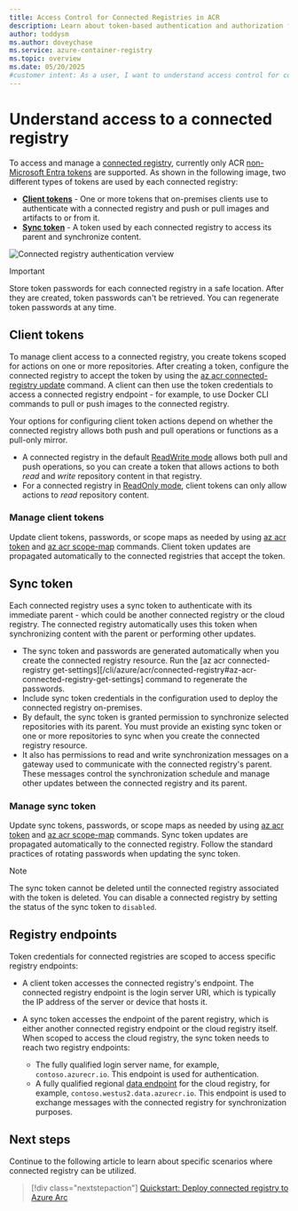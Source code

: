 ```yaml
---
title: Access Control for Connected Registries in ACR
description: Learn about token-based authentication and authorization for connected registries in Azure Container Registry.
author: toddysm
ms.author: doveychase
ms.service: azure-container-registry
ms.topic: overview
ms.date: 05/20/2025
#customer intent: As a user, I want to understand access control for connected registries so that I can manage them effectively.
---
```


# Understand access to a connected registry

To access and manage a [connected registry](intro-connected-registry.md), currently only ACR [non-Microsoft Entra tokens](container-registry-token-based-repository-permissions.md) are supported. As shown in the following image, two different types of tokens are used by each connected registry:

* [**Client tokens**](#client-tokens) - One or more tokens that on-premises clients use to authenticate with a connected registry and push or pull images and artifacts to or from it.
* [**Sync token**](#sync-token) - A token used by each connected registry to access its parent and synchronize content.

![Connected registry authentication verview](media/overview-connected-registry-access/connected-registry-authentication-overview.svg)

> [!IMPORTANT]
> Store token passwords for each connected registry in a safe location. After they are created, token passwords can't be retrieved. You can regenerate token passwords at any time.

## Client tokens

To manage client access to a connected registry, you create tokens scoped for actions on one or more repositories. After creating a token, configure the connected registry to accept the token by using the [az acr connected-registry update](/cli/azure/acr/connected-registry#az-acr-connected-registry-update) command. A client can then use the token credentials to access a connected registry endpoint - for example, to use Docker CLI commands to pull or push images to the connected registry.

Your options for configuring client token actions depend on whether the connected registry allows both push and pull operations or functions as a pull-only mirror. 
* A connected registry in the default [ReadWrite mode](intro-connected-registry.md#modes) allows both pull and push operations, so you can create a token that allows actions to both *read* and *write* repository content in that registry. 
* For a connected registry in [ReadOnly mode](intro-connected-registry.md#modes), client tokens can only allow actions to *read* repository content.

### Manage client tokens

Update client tokens, passwords, or scope maps as needed by using [az acr token](/cli/azure/acr#az-acr-token) and [az acr scope-map](/cli/azure/acr#az-acr-scope-map) commands. Client token updates are propagated automatically to the connected registries that accept the token.

## Sync token

Each connected registry uses a sync token to authenticate with its immediate parent - which could be another connected registry or the cloud registry. The connected registry automatically uses this token when synchronizing content with the parent or performing other updates. 

* The sync token and passwords are generated automatically when you create the connected registry resource. Run the [az acr connected-registry get-settings][/cli/azure/acr/connected-registry#az-acr-connected-registry-get-settings] command to regenerate the passwords.
* Include sync token credentials in the configuration used to deploy the connected registry on-premises. 
* By default, the sync token is granted permission to synchronize selected repositories with its parent. You must provide an existing sync token or one or more repositories to sync when you create the connected registry resource.
* It also has permissions to read and write synchronization messages on a gateway used to communicate with the connected registry's parent. These messages control the synchronization schedule and manage other updates between the connected registry and its parent.

### Manage sync token

Update sync tokens, passwords, or scope maps as needed by using [az acr token](/cli/azure/acr#az-acr-token) and [az acr scope-map](/cli/azure/acr#az-acr-scope-map) commands. Sync token updates are propagated automatically to the connected registry. Follow the standard practices of rotating passwords when updating the sync token.

> [!NOTE]
> The sync token cannot be deleted until the connected registry associated with the token is deleted. You can disable a connected registry by setting the status of the sync token to `disabled`. 

## Registry endpoints

Token credentials for connected registries are scoped to access specific registry endpoints:

* A client token accesses the connected registry's endpoint. The connected registry endpoint is the login server URI, which is typically the IP address of the server or device that hosts it.

* A sync token accesses the endpoint of the parent registry, which is either another connected registry endpoint or the cloud registry itself. When scoped to access the cloud registry, the sync token needs to reach two registry endpoints:

    - The fully qualified login server name, for example, `contoso.azurecr.io`. This endpoint is used for authentication.
    - A fully qualified regional [data endpoint](container-registry-firewall-access-rules.md#enable-dedicated-data-endpoints) for the cloud registry, for example, `contoso.westus2.data.azurecr.io`. This endpoint is used to exchange messages with the connected registry for synchronization purposes. 

## Next steps

Continue to  the following article to learn about specific scenarios where connected registry can be utilized.

> [!div class="nextstepaction"]
> [Quickstart: Deploy connected registry to Azure Arc][quickstart-connected-registry-arc-cli]

<!-- LINKS - internal -->
[az-acr-connected-registry-update]: /cli/azure/acr/connected-registry#az_acr_connected_registry_update
[az-acr-connected-registry-install-renew-credentials]: /cli/azure/acr/connected-registry/install#az_acr_connected_registry_install_renew_credentials
[quickstart-connected-registry-arc-cli]:quickstart-connected-registry-arc-cli.md
[non-Microsoft Entra token-based repository permissions]: container-registry-token-based-repository-permissions.md
